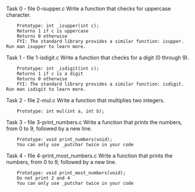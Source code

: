 Task 0 - file 0-isupper.c
	Write a function that checks for uppercase character.

		Prototype: int _isupper(int c);
		Returns 1 if c is uppercase
		Returns 0 otherwise
		FYI: The standard library provides a similar function: isupper. Run man isupper to learn more.

Task 1 - file 1-isdigit.c
	Write a function that checks for a digit (0 through 9).

		Prototype: int _isdigit(int c);
		Returns 1 if c is a digit
		Returns 0 otherwise
		FYI: The standard library provides a similar function: isdigit. Run man isdigit to learn more.

Task 2 - file 2-mul.c
	Write a function that multiplies two integers.

		Prototype: int mul(int a, int b);

Task 3 - file 3-print_numbers.c
	Write a function that prints the numbers, from 0 to 9, followed by a new line.

		Prototype: void print_numbers(void);
		You can only use _putchar twice in your code

Task 4 - file 4-print_most_numbers.c
	Write a function that prints the numbers, from 0 to 9, followed by a new line.

		Prototype: void print_most_numbers(void);
		Do not print 2 and 4
		You can only use _putchar twice in your code


